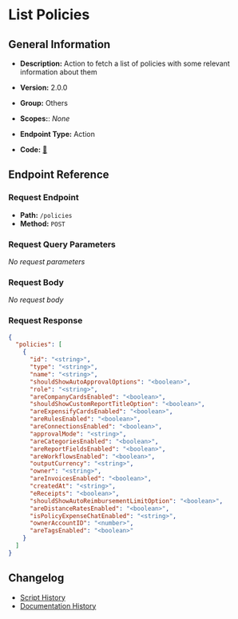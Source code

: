 # List Policies

## General Information

- **Description:** Action to fetch a list of policies with some relevant information about them

- **Version:** 2.0.0
- **Group:** Others
- **Scopes:**: _None_
- **Endpoint Type:** Action
- **Code:** [🔗](https://github.com/NangoHQ/integration-templates/tree/main/integrations/expensify/actions/list-policies.ts)


## Endpoint Reference

### Request Endpoint

- **Path:** `/policies`
- **Method:** `POST`

### Request Query Parameters

_No request parameters_

### Request Body

_No request body_

### Request Response

```json
{
  "policies": [
    {
      "id": "<string>",
      "type": "<string>",
      "name": "<string>",
      "shouldShowAutoApprovalOptions": "<boolean>",
      "role": "<string>",
      "areCompanyCardsEnabled": "<boolean>",
      "shouldShowCustomReportTitleOption": "<boolean>",
      "areExpensifyCardsEnabled": "<boolean>",
      "areRulesEnabled": "<boolean>",
      "areConnectionsEnabled": "<boolean>",
      "approvalMode": "<string>",
      "areCategoriesEnabled": "<boolean>",
      "areReportFieldsEnabled": "<boolean>",
      "areWorkflowsEnabled": "<boolean>",
      "outputCurrency": "<string>",
      "owner": "<string>",
      "areInvoicesEnabled": "<boolean>",
      "createdAt": "<string>",
      "eReceipts": "<boolean>",
      "shouldShowAutoReimbursementLimitOption": "<boolean>",
      "areDistanceRatesEnabled": "<boolean>",
      "isPolicyExpenseChatEnabled": "<string>",
      "ownerAccountID": "<number>",
      "areTagsEnabled": "<boolean>"
    }
  ]
}
```

## Changelog

- [Script History](https://github.com/NangoHQ/integration-templates/commits/main/integrations/expensify/actions/list-policies.ts)
- [Documentation History](https://github.com/NangoHQ/integration-templates/commits/main/integrations/expensify/actions/list-policies.md)

<!-- END  GENERATED CONTENT -->


